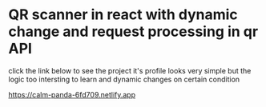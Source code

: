 # QR scanner in react with dynamic change and request processing in qr API

click the link below to see the project 
it's profile looks very simple but the logic too intersting to learn and dynamic changes on certain condition 

https://calm-panda-6fd709.netlify.app
